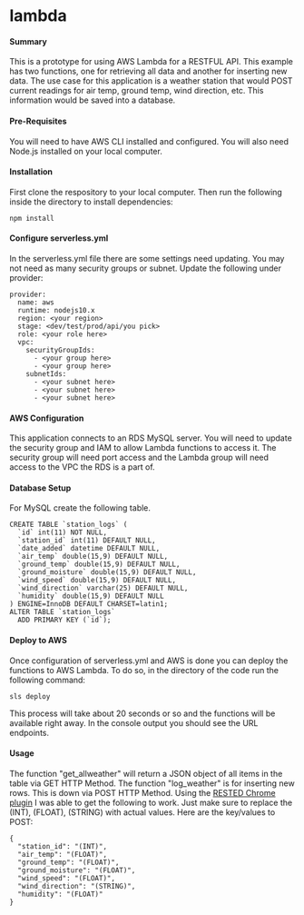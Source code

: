# lambda

#### Summary
This is a prototype for using AWS Lambda for a RESTFUL API.  This example has two functions, one for retrieving all data and another for inserting new data.
The use case for this application is a weather station that would POST current readings for air temp, ground temp, wind direction, etc.  This information would be saved into a database.  

#### Pre-Requisites
You will need to have AWS CLI installed and configured.  You will also need Node.js installed on your local computer.

#### Installation
First clone the respository to your local computer.
Then run the following inside the directory to install dependencies:
```
npm install
```

#### Configure serverless.yml
In the serverless.yml file there are some settings need updating.  You may not need as many security groups or subnet. Update the following under provider:
```
provider:
  name: aws
  runtime: nodejs10.x 
  region: <your region>
  stage: <dev/test/prod/api/you pick>
  role: <your role here>
  vpc:
    securityGroupIds:
      - <your group here>
      - <your group here>
    subnetIds:
      - <your subnet here>
      - <your subnet here>
      - <your subnet here>
```

#### AWS Configuration
This application connects to an RDS MySQL server.  You will need to update the security group and IAM to allow Lambda functions to access it.  The security group will need port access and the Lambda group will need access to the VPC the RDS is a part of.

#### Database Setup
For MySQL create the following table.
```
CREATE TABLE `station_logs` (
  `id` int(11) NOT NULL,
  `station_id` int(11) DEFAULT NULL,
  `date_added` datetime DEFAULT NULL,
  `air_temp` double(15,9) DEFAULT NULL,
  `ground_temp` double(15,9) DEFAULT NULL,
  `ground_moisture` double(15,9) DEFAULT NULL,
  `wind_speed` double(15,9) DEFAULT NULL,
  `wind_direction` varchar(25) DEFAULT NULL,
  `humidity` double(15,9) DEFAULT NULL
) ENGINE=InnoDB DEFAULT CHARSET=latin1;
ALTER TABLE `station_logs`
  ADD PRIMARY KEY (`id`);
```

#### Deploy to AWS
Once configuration of serverless.yml and AWS is done you can deploy the functions to AWS Lambda.  To do so, in the directory of the code run the following command:
```
sls deploy
```
This process will take about 20 seconds or so and the functions will be available right away.  In the console output you should see the URL endpoints.

#### Usage
The function "get_allweather" will return a JSON object of all items in the table via GET HTTP Method.
The function "log_weather" is for inserting new rows.  This is down via POST HTTP Method.  Using the [RESTED Chrome plugin](https://chrome.google.com/webstore/detail/rested/eelcnbccaccipfolokglfhhmapdchbfg?hl=en-US) I was able to get the following to work.  Just make sure to replace the (INT), (FLOAT), (STRING) with actual values.  Here are the key/values to POST:
```
{
  "station_id": "(INT)",
  "air_temp": "(FLOAT)",
  "ground_temp": "(FLOAT)",
  "ground_moisture": "(FLOAT)",
  "wind_speed": "(FLOAT)",
  "wind_direction": "(STRING)",
  "humidity": "(FLOAT)"
}
```